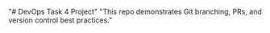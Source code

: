 "# DevOps Task 4 Project" 
"This repo demonstrates Git branching, PRs, and version control best practices." 
